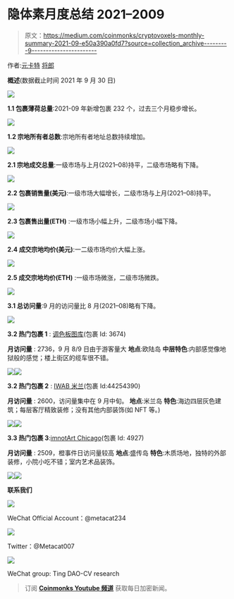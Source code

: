 # 隐体素月度总结 2021–2009

> 原文：<https://medium.com/coinmonks/cryptovoxels-monthly-summary-2021-09-e50a390a0fd7?source=collection_archive---------9----------------------->

作者:[元卡特](https://twitter.com/Metacat007) [将郎](https://twitter.com/FinanceYF3)

**概述**(数据截止时间 2021 年 9 月 30 日)

![](img/5f87523e34988a1b3fa4186a55ae5c86.png)

**1.1 包裹薄荷总量**:2021-09 年新增包裹 232 个，过去三个月稳步增长。

![](img/c1aae9f58b3273246f62faebf4067e00.png)

**1.2 宗地所有者总数**:宗地所有者地址总数持续增加。

![](img/7be5ad74a40cea0addb8567c6bd8a4f9.png)

**2.1 宗地成交总量**:一级市场与上月(2021–08)持平，二级市场略有下降。

![](img/3050d7312df551386434d400b7f7fd72.png)

**2.2 包裹销售量(美元)**:一级市场大幅增长，二级市场与上月(2021–08)持平。

![](img/9385655436cc683716a4dcd568810407.png)

**2.3 包裹售出量(ETH)** :一级市场小幅上升，二级市场小幅下降。

![](img/ceaac55999c619d01a45c05b363da259.png)

**2.4 成交宗地均价(美元)**:一二级市场均价大幅上涨。

![](img/7d12817a3a75be8b19f51d0cd543bbfa.png)

**2.5 成交宗地均价(ETH)** :一级市场微涨，二级市场微跌。

![](img/37e086a2af16f1f5693ff8de331543bf.png)

**3.1 总访问量**:9 月的访问量比 8 月(2021–08)略有下降。

![](img/83661aa52b1be2d2eb61c8e8c2332602.png)

**3.2 热门包裹 1** : [调色板图库](https://www.cryptovoxels.com/parcels/3674)(包裹 Id: 3674)

**月访问量** : 2736，9 月 8/9 日由于游客量大
**地点**:欧陆岛
**中层特色**:内部感觉像地狱般的感觉；楼上街区的缆车很不错。

![](img/dcc023765a2ba39b423fb2073870d2e7.png)![](img/e75681d559874c2f924c96b235bbaf12.png)

**3.2 热门包裹 2** : [IWAB 米兰](https://www.cryptovoxels.com/parcels/4425)(包裹 Id:44254390)

**月访问量** : 2600，访问量集中在 9 月中旬。
**地点**:米兰岛
**特色**:海边四层灰色建筑；每层客厅精致装修；没有其他内部装饰(如 NFT 等。)

![](img/a40357cb18b36e7a7d3394b6ddd38009.png)![](img/00a73e64af0e00b3bbc35a5a4315aab3.png)

**3.3 热门包裹 3**:[imnotArt Chicago](https://www.cryptovoxels.com/parcels/4927)(包裹 Id: 4927)

**月访问量** : 2509，橙事件日访问量较高
**地点**:盛传岛
**特色**:木质场地，独特的外部装修，小院小吃不错；室内艺术品装饰。

![](img/c96e89152c884f2356bfd1ce753125ef.png)![](img/0597597816d099a24c0e9db1a55e888b.png)

**联系我们**

![](img/7bd857509fccda901e90dd344d19c96c.png)

WeChat Official Account：@metacat234

![](img/3f239a12fc0085b5c1f5cb74a9963e4f.png)

Twitter：@Metacat007

![](img/6302525d21f00b29c659cd214262d948.png)

WeChat group: Ting DAO-CV research

> 订阅 [**Coinmonks Youtube 频道**](https://www.youtube.com/c/coinmonks/videos) 获取每日加密新闻。